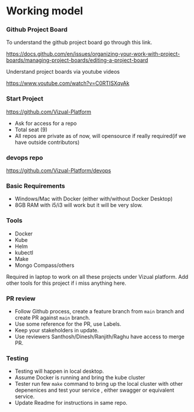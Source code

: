 # Working model

### Github Project Board

To understand the github project board go through this link.

<https://docs.github.com/en/issues/organizing-your-work-with-project-boards/managing-project-boards/editing-a-project-board>

Understand project boards via youtube videos

<https://www.youtube.com/watch?v=C0RTISXqyAk>

### Start Project

<https://github.com/Vizual-Platform>

- Ask for access for a repo
- Total seat (9)
- All repos are private as of now, will opensource if really required(if we have outside contributors)

### devops repo

<https://github.com/Vizual-Platform/devops>

### Basic Requirements

- Windows/Mac with Docker (either with/without Docker Desktop)
- 8GB RAM with i5/i3 will work but it will be very slow.

### Tools

- Docker
- Kube
- Helm
- kubectl
- Make
- Mongo Compass/others

Required in laptop to work on all these projects under Vizual platform. Add other tools for this project if i miss anything here.

### PR review

- Follow Github process, create a feature branch from `main` branch and create PR against `main` branch.
- Use some reference for the PR, use Labels.
- Keep your stakeholders in update.
- Use reviewers Santhosh/Dinesh/Ranjith/Raghu have access to merge PR.

### Testing

- Testing will happen in local desktop.
- Assume Docker is running and bring the kube cluster
- Tester run few `make` command to bring up the local cluster with other depenenices and test your service , either swagger or equivalent service.
- Update Readme for instructions in same repo.
